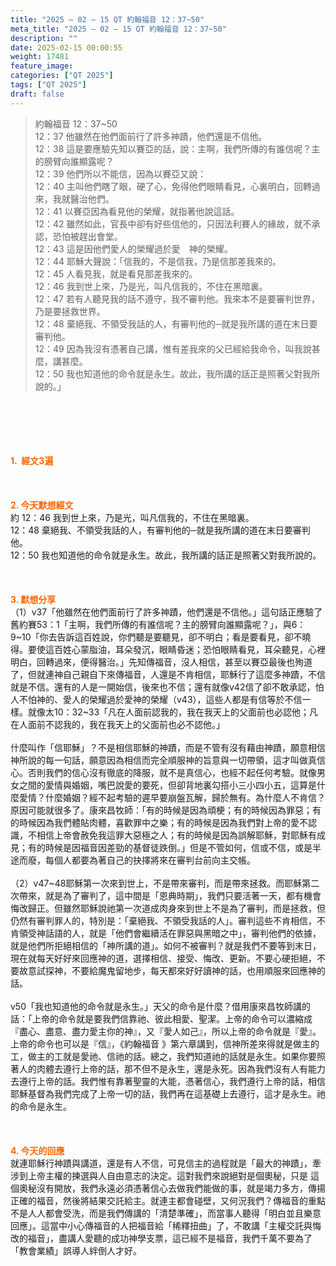 ```yaml
---
title: "2025 – 02 – 15 QT 約翰福音 12：37~50"
meta_title: "2025 – 02 – 15 QT 約翰福音 12：37~50"
description: ""
date: 2025-02-15 00:00:55
weight: 17481
feature_image: 
categories: ["QT 2025"]
tags: ["QT 2025"]
draft: false
---
```


<blockquote>約翰福音 12：37~50<br />
12：37 他雖然在他們面前行了許多神蹟，他們還是不信他。<br />
12：38 這是要應驗先知以賽亞的話，說：主啊，我們所傳的有誰信呢？主的膀臂向誰顯露呢？<br />
12：39 他們所以不能信，因為以賽亞又說：<br />
12：40 主叫他們瞎了眼，硬了心，免得他們眼睛看見，心裏明白，回轉過來，我就醫治他們。<br />
12：41 以賽亞因為看見他的榮耀，就指著他說這話。<br />
12：42 雖然如此，官長中卻有好些信他的，只因法利賽人的緣故，就不承認，恐怕被趕出會堂。<br />
12：43 這是因他們愛人的榮耀過於愛　神的榮耀。<br />
12：44 耶穌大聲說：「信我的，不是信我，乃是信那差我來的。<br />
12：45 人看見我，就是看見那差我來的。<br />
12：46 我到世上來，乃是光，叫凡信我的，不住在黑暗裏。<br />
12：47 若有人聽見我的話不遵守，我不審判他。我來本不是要審判世界，乃是要拯救世界。<br />
12：48 棄絕我、不領受我話的人，有審判他的─就是我所講的道在末日要審判他。<br />
12：49 因為我沒有憑著自己講，惟有差我來的父已經給我命令，叫我說甚麼，講甚麼。<br />
12：50 我也知道他的命令就是永生。故此，我所講的話正是照著父對我所說的。」</blockquote><br />
&nbsp;<br />
<br />
&nbsp;<br />
<br />
<span style="color: #ff6600;" data-darkreader-inline-color=""><strong>1.  經文3遍</strong></span><br />
<br />
&nbsp;<br />
<br />
<span style="color: #ff6600;" data-darkreader-inline-color=""><strong>2. 今天默想經文<br />
</strong></span>約 12：46 我到世上來，乃是光，叫凡信我的，不住在黑暗裏。<br />
12：48 棄絕我、不領受我話的人，有審判他的─就是我所講的道在末日要審判他。<br />
12：50 我也知道他的命令就是永生。故此，我所講的話正是照著父對我所說的。<br />
<br />
&nbsp;<br />
<br />
<strong><span style="color: #ff6600;" data-darkreader-inline-color="">3. 默想分享<br />
</span></strong>（1）v37「他雖然在他們面前行了許多神蹟，他們還是不信他。」這句話正應驗了舊約賽53：1「主啊，我們所傳的有誰信呢？主的膀臂向誰顯露呢？」，與6：9~10「你去告訴這百姓說，你們聽是要聽見，卻不明白；看是要看見，卻不曉得。要使這百姓心蒙脂油，耳朵發沉，眼睛昏迷；恐怕眼睛看見，耳朵聽見，心裡明白，回轉過來，便得醫治。」先知傳福音，沒人相信，甚至以賽亞最後也殉道了，但就連神自己親自下來傳福音，人還是不肯相信，耶穌行了這麼多神蹟，不信就是不信。還有的人是一開始信，後來也不信；還有就像v42信了卻不敢承認，怕人不怕神的、愛人的榮耀過於愛神的榮耀（v43），這些人都是有信等於不信一樣。就像太10：32~33「凡在人面前認我的，我在我天上的父面前也必認他；凡在人面前不認我的，我在我天上的父面前也必不認他。」<br />
<br />
什麼叫作「信耶穌」？不是相信耶穌的神蹟，而是不管有沒有藉由神蹟，願意相信神所說的每一句話，願意因為相信而完全順服神的旨意與一切帶領，這才叫做真信心。否則我們的信心沒有徹底的降服，就不是真信心，也經不起任何考驗。就像男女之間的愛情與婚姻，嘴巴說愛的要死，但卻背地裏勾搭小三小四小五，這算是什麼愛情？什麼婚姻？經不起考驗的遲早要崩盤瓦解，歸於無有。為什麼人不肯信？原因可能就很多了。康來昌牧師：「有的時候是因為頑梗；有的時候因為罪惡；有的時候因為我們體貼肉體，喜歡罪中之樂；有的時候是因為我們對上帝的愛不認識，不相信上帝會赦免我這罪大惡極之人；有的時候是因為誤解耶穌，對耶穌有成見；有的時候是因福音因差勁的基督徒跌倒。」但是不管如何，信或不信，或是半途而廢，每個人都要為著自己的抉擇將來在審判台前向主交帳。<br />
<br />
（2）v47~48耶穌第一次來到世上，不是帶來審判，而是帶來拯救。而耶穌第二次帶來，就是為了審判了，這中間是「恩典時期」，我們只要活著一天，都有機會悔改歸正。但雖然耶穌說祂第一次道成肉身來到世上不是為了審判，而是拯救，但仍然有審判罪人的，特別是：「棄絕我、不領受我話的人」。審判這些不肯相信，不肯領受神話語的人，就是「他們會繼續活在罪惡與黑暗之中」，審判他們的依據，就是他們所拒絕相信的「神所講的道」。如何不被審判？就是我們不要等到末日，現在就每天好好來回應神的道，選擇相信、接受、悔改、更新。不要心硬拒絕，不要故意試探神，不要給魔鬼留地步，每天都來好好讀神的話，也用順服來回應神的話。<br />
<br />
v50「我也知道他的命令就是永生。」天父的命令是什麼？借用康來昌牧師講的話：「上帝的命令就是要我們信靠祂、彼此相愛、聖潔。上帝的命令可以濃縮成『盡心、盡意、盡力愛主你的神』，又『愛人如己』，所以上帝的命令就是『愛』。上帝的命令也可以是『信』，《約翰福音 》第六章講到，信神所差來得就是做主的工，做主的工就是愛祂、信祂的話。總之，我們知道祂的話就是永生。如果你要照著人的肉體去遵行上帝的話，那不但不是永生，還是永死。因為我們沒有人有能力去遵行上帝的話。我們惟有靠著聖靈的大能，憑著信心，我們遵行上帝的話，相信耶穌基督為我們完成了上帝一切的話，我們再在這基礎上去遵行，這才是永生。祂的命令是永生。<br />
<br />
<strong><span style="color: #ff6600;" data-darkreader-inline-color=""> </span></strong><br />
<br />
<strong style="font-size: inherit;"><span style="color: #ff6600;" data-darkreader-inline-color="">4. 今天的回應<br />
</span></strong>就連耶穌行神蹟與講道，還是有人不信，可見信主的過程就是「最大的神蹟」，牽涉到上帝主權的揀選與人自由意志的決定。這對我們來說絕對是個奧秘，只是 這個奧秘沒有開放，我們永遠必須憑著信心去做我們能做的事，就是竭力多方，傳揚正確的福音，然後將結果交託給主。就連主都會碰壁，又何況我們？傳福音的重點不是人人都會受洗，而是我們傳講的「清楚準確」，而當事人聽得「明白並且樂意回應」。這當中小心傳福音的人把福音給「稀釋扭曲」了，不敢講「主權交託與悔改的福音」，盡講人愛聽的成功神學支票，這已經不是福音，我們千萬不要為了「教會業績」誤導人絆倒人才好。<br />
<br />
&nbsp;
        